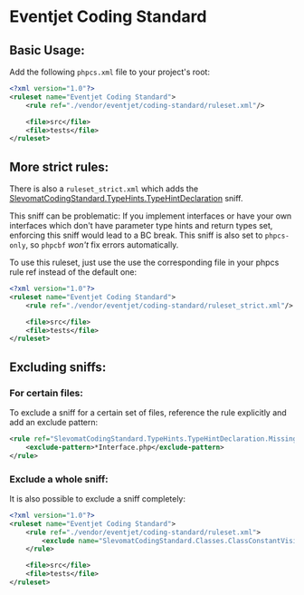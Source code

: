 # Eventjet Coding Standard

## Basic Usage:
Add the following `phpcs.xml` file to your project's root:
```xml
<?xml version="1.0"?>
<ruleset name="Eventjet Coding Standard">
    <rule ref="./vendor/eventjet/coding-standard/ruleset.xml"/>

    <file>src</file>
    <file>tests</file>
</ruleset>
```

## More strict rules:
There is also a `ruleset_strict.xml` which adds the
[SlevomatCodingStandard.TypeHints.TypeHintDeclaration](https://github.com/slevomat/coding-standard#slevomatcodingstandardtypehintstypehintdeclaration-) sniff.

This sniff can be problematic: If you implement interfaces or have your own interfaces which don't have
parameter type hints and return types set, enforcing this sniff would lead to a BC break.
This sniff is also set to `phpcs-only`, so `phpcbf` _won't_ fix errors automatically. 

To use this ruleset, just use the use the corresponding file in your phpcs rule ref instead of the default one:

```xml
<?xml version="1.0"?>
<ruleset name="Eventjet Coding Standard">
    <rule ref="./vendor/eventjet/coding-standard/ruleset_strict.xml"/>

    <file>src</file>
    <file>tests</file>
</ruleset>
```

## Excluding sniffs:
### For certain files:
To exclude a sniff for a certain set of files, reference  the rule explicitly and add an exclude pattern:

```xml
<rule ref="SlevomatCodingStandard.TypeHints.TypeHintDeclaration.MissingParameterTypeHint">
    <exclude-pattern>*Interface.php</exclude-pattern>
</rule>
```
### Exclude a whole sniff:
It is also possible to exclude a sniff completely:
```xml
<?xml version="1.0"?>
<ruleset name="Eventjet Coding Standard">
    <rule ref="./vendor/eventjet/coding-standard/ruleset.xml">
        <exclude name="SlevomatCodingStandard.Classes.ClassConstantVisibility"/>
    </rule>

    <file>src</file>
    <file>tests</file>
</ruleset>
```
